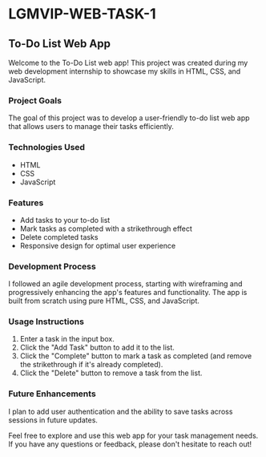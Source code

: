 # LGMVIP-WEB-TASK-1
## To-Do List Web App

Welcome to the To-Do List web app! This project was created during my web development internship to showcase my skills in HTML, CSS, and JavaScript.

### Project Goals
The goal of this project was to develop a user-friendly to-do list web app that allows users to manage their tasks efficiently.

### Technologies Used
- HTML
- CSS
- JavaScript

### Features
- Add tasks to your to-do list
- Mark tasks as completed with a strikethrough effect
- Delete completed tasks
- Responsive design for optimal user experience

### Development Process
I followed an agile development process, starting with wireframing and progressively enhancing the app's features and functionality. The app is built from scratch using pure HTML, CSS, and JavaScript.

### Usage Instructions
1. Enter a task in the input box.
2. Click the "Add Task" button to add it to the list.
3. Click the "Complete" button to mark a task as completed (and remove the strikethrough if it's already completed).
4. Click the "Delete" button to remove a task from the list.

### Future Enhancements
I plan to add user authentication and the ability to save tasks across sessions in future updates.

Feel free to explore and use this web app for your task management needs. If you have any questions or feedback, please don't hesitate to reach out!
